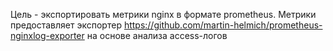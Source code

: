 Цель - экспортировать метрики nginx в формате prometheus. Метрики предоставляет экспортер https://github.com/martin-helmich/prometheus-nginxlog-exporter на основе анализа access-логов